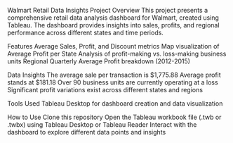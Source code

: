 Walmart Retail Data Insights
Project Overview
This project presents a comprehensive retail data analysis dashboard for Walmart, created using Tableau. The dashboard provides insights into sales, profits, and regional performance across different states and time periods.

Features
Average Sales, Profit, and Discount metrics Map visualization of Average Profit per State Analysis of profit-making vs. loss-making business units Regional Quarterly Average Profit breakdown (2012-2015)

Data Insights
The average sale per transaction is $1,775.88 Average profit stands at $181.18 Over 90 business units are currently operating at a loss Significant profit variations exist across different states and regions

Tools Used
Tableau Desktop for dashboard creation and data visualization

How to Use
Clone this repository Open the Tableau workbook file (.twb or .twbx) using Tableau Desktop or Tableau Reader Interact with the dashboard to explore different data points and insights
